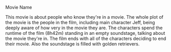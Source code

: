 Movie Name

This movie is about people who know they're in a movie.  The whole plot of the movie is the people in the film, including main character Jeff, being deeply aware of how very in the movie they are.  The characters spend the runtime of the film (8h42m) standing in an empty soundstage, talking about the movie they're in.  The film ends with all of the characters deciding to end their movie.  Also the soundstage is filled with golden retrievers. 
